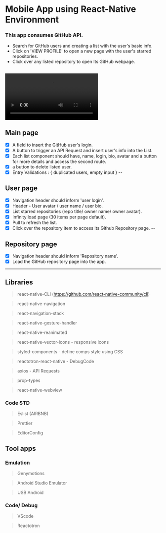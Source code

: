 # Mobile App using React-Native Environment
### This app consumes GitHub API.
* Search for GitHub users and creating a list with the user's basic info.
* Click on 'VIEW PROFILE' to open a new page with the user's starred repositories.
* Click over any listed repository to open Its GitHub webpage.

![GitList](./assets/app.webm)
----
## Main page
- [x] A field to insert the GitHub user's login.
- [x] A button to trigger an API Request and insert user's info into the List.
- [x] Each list component should have, name, login, bio, avatar and a button for more details and access the second route.
- [x] a button to delete listed user.
- [x] Entry Validations : { duplicated users, empty input }
--
## User page
- [x] Navigation header should inform 'user login'.
- [x] Header - User avatar / user name / user bio.
- [x] List starred repositories (repo title/ owner name/ owner avatar).
- [x] Infinity load page (30 items per page default).
- [x] Pull to refresh the list.
- [x] Click over the repository item to access Its Github Repository page.
--
## Repository page
- [x] Navigation header should inform 'Repository name'.
- [x] Load the GitHub repository page into the app.
----



## Libraries
> react-native-CLI (https://github.com/react-native-community/cli)

> react-native-navigation

> react-navigation-stack

> react-native-gesture-handler

> react-native-reanimated

> react-native-vector-icons - responsive icons

> styled-components - define comps style using CSS

> reactotron-react-native - DebugCode

> axios - API Requests

> prop-types

> react-native-webview

### Code STD
> Eslist (AIRBNB)

> Prettier

> EditorConfig

## Tool apps
### Emulation
> Genymotions

> Android Studio Emulator

> USB Android

### Code/ Debug
> VScode

> Reactotron



